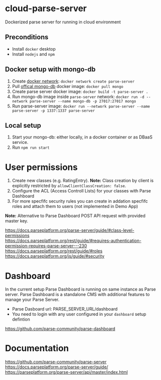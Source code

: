 # cloud-parse-server
Dockerized parse server for running in cloud environment

## Preconditions
 - Install `docker` desktop
 - Install `nodejs` and `npm`

## Docker setup with mongo-db
1. Create [docker network](https://docs.docker.com/get-started/07_multi_container/): `docker network create parse-server`
2. Pull [offical mongo-db](https://hub.docker.com/_/mongo) docker image: `docker pull mongo`
3. Create parse server docker image: `docker build -t parse-server .`
4. Run mongo-db image inside `parse-server` network: `docker run -d --network parse-server --name mongo-db -p 27017:27017 mongo`
5. Run parse-server image: `docker run --network parse-server --name parse-server -p 1337:1337 parse-server`

## Local setup
1. Start your mongo-db: either locally, in a docker container or as DBaaS service.
2. Run `npm run start`

# User permissions
1. Create new classes (e.g. RatingEntry). **Note:** Class creation by client is explicitly restricted by `allowClientClassCreation: false`.
3. Configure the ACL (Access Controll Lists) for your classes with Parse Dashboard
4. For more specfifc security rules you can create in addation specfifc roles and attach them to users (not implemented in Demo App)

**Note:** Alternative to Parse Dashboard POST API request with provided master key.

https://docs.parseplatform.org/parse-server/guide/#class-level-permissions \
https://docs.parseplatform.org/rest/guide/#requires-authentication-permission-requires-parse-server---230 \
https://docs.parseplatform.org/rest/guide/#roles
https://docs.parseplatform.org/js/guide/#security

# Dashboard
In the current setup Parse Dashboard is running on same instance as Parse server. 
Parse Dashboard is a standalone CMS with additional features to manage your Parse Server.
- Parse Dasboard url: PARSE_SERVER_URL/dashboard
- You need to login with any user configured in your `dashboard` setup defintion

https://github.com/parse-community/parse-dashboard

# Documentation
https://github.com/parse-community/parse-server \
https://docs.parseplatform.org/parse-server/guide/ \
https://parseplatform.org/parse-server/api/master/index.html